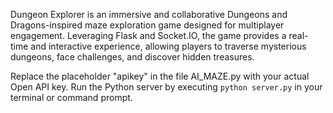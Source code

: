 Dungeon Explorer is an immersive and collaborative Dungeons and Dragons-inspired maze exploration game designed for multiplayer engagement. Leveraging Flask and Socket.IO, the game provides a real-time and interactive experience, allowing players to traverse mysterious dungeons, face challenges, and discover hidden treasures.

Replace the placeholder "apikey" in the file AI_MAZE.py with your actual Open API key.
Run the Python server by executing ```python server.py``` in your terminal or command prompt.
